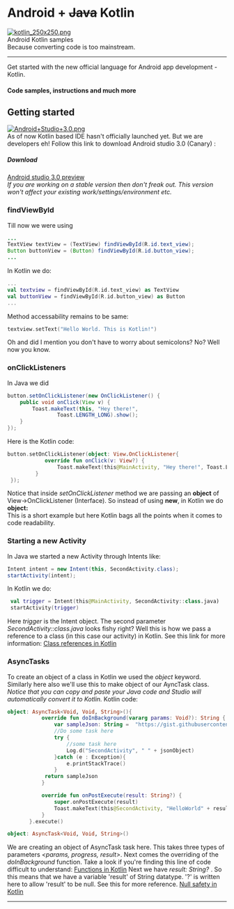 # Android + ~~Java~~ Kotlin   
[![kotlin_250x250.png](https://s16.postimg.org/6slikb3ud/kotlin_250x250.png)](https://postimg.org/image/b1q8mh73l/)     
Android Kotlin samples     
Because converting code is too mainstream.
____
Get started with the new official language for Android app development - Kotlin. 
#### Code samples, instructions and much more

## Getting started    
[![Android+Studio+3.0.png](https://s13.postimg.org/pk0yemg13/Android_Studio_3.0.png)](https://postimg.org/image/t3mw4fiqr/)    
As of now Kotlin based IDE hasn't officially launched yet. But we are developers eh! Follow this link to download Android studio 3.0 (Canary) :        
##### Download    
[Android studio 3.0 preview](https://developer.android.com/studio/preview/index.html)   
*If you are working on a stable version then don't freak out. This version won't affect your existing work/settings/environment etc.*   

### findViewById
Till now we were using  
```Java   
...
TextView textView = (TextView) findViewById(R.id.text_view);    
Button buttonView = (Button) findViewById(R.id.button_view);
... 
``` 
   
In Kotlin we do: 
```kotlin   
...
val textview = findViewById(R.id.text_view) as TextView   
val buttonView = findViewById(R.id.button_view) as Button
...
```
Method accessability remains to be same:    
```kotlin   
textview.setText("Hello World. This is Kotlin!")
```   
Oh and did I mention you don't have to worry about semicolons? No? Well now you know. 

### onClickListeners
In Java we did
```java
button.setOnClickListener(new OnClickListener() {
    public void onClick(View v) {
        Toast.makeText(this, "Hey there!",
                Toast.LENGTH_LONG).show();
    }
});
```
Here is the Kotlin code:
```kotlin
button.setOnClickListener(object: View.OnClickListener{
            override fun onClick(v: View?) {
                Toast.makeText(this@MainActivity, "Hey there!", Toast.LENGTH_SHORT).show()
         }
 });
```
Notice that inside *setOnClickListener* method we are passing an **object** of View->OnClickListener (Interface). So instead of using **new**, in Kotlin we do **object:**      
This is a short example but here Kotlin bags all the points when it comes to code readability.        

### Starting a new Activity
In Java we started a new Activity through Intents like:     
```java
Intent intent = new Intent(this, SecondActivity.class);
startActivity(intent);
```
In Kotlin we do:
```kotlin
 val trigger = Intent(this@MainActivity, SecondActivity::class.java)
 startActivity(trigger)
 ```
 Here *trigger* is the Intent object.
 The second parameter *SecondActivity::class.java* looks fishy right? Well this is how we pass a reference to a class (in this case our activity) in Kotlin. See this link for more information: [Class references in Kotlin](https://kotlinlang.org/docs/reference/reflection.html#class-references)    
 
 ### AsyncTasks
 To create an object of a class in Kotlin we used the *object* keyword. Similarly here also we'll use this to make object of our AyncTask class.
 *Notice that you can copy and paste your Java code and Studio will automatically convert it to Kotlin.*
 Kotlin code:
 ```kotlin
 object: AsyncTask<Void, Void, String>(){
            override fun doInBackground(vararg params: Void?): String {
                var sampleJson: String =  "https://gist.githubusercontent.com/hanuor/c3a94602155d23e46daac9c18903899d/raw/ae5313ad810308dcfbfda2dda75bcee73c8830d6/sampleJson"
                //Do some task here
                try {
                    //some task here
                    Log.d("SecondActivity", " " + jsonObject)
                }catch (e : Exception){
                    e.printStackTrace()
                }
             return sampleJson
            }

            override fun onPostExecute(result: String?) {
                super.onPostExecute(result)
                Toast.makeText(this@SecondActivity, "HelloWorld" + result, Toast.LENGTH_SHORT).show()
            }
        }.execute()
```
```kotlin
object: AsyncTask<Void, Void, String>()
```
We are creating an object of AsyncTask task here. This takes three types of parameters *<params, progress, result>*. Next comes the overriding of the *doInBackground* function. Take a look if you're finding this line of code difficult to understand: [Functions in Kotlin](https://kotlinlang.org/docs/reference/functions.html)
Next we have *result: String?* . So this means that we have a variable 'result' of String datatype. '?' is written here to allow 'result' to be null. See this for more reference. [Null safety in Kotlin](https://kotlinlang.org/docs/reference/null-safety.html)
 _____


